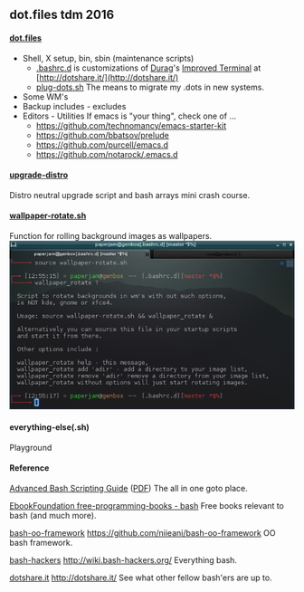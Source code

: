 ## dot.files tdm 2016

#### [dot.files](dot.files)
* Shell, X setup, bin, sbin (maintenance scripts)
  * [.bashrc.d](dot.files/.bashrc.d) is customizations of [Durag](http://dotshare.it/~Durag/)'s [Improved Terminal](http://dotshare.it/dots/1027/) at [http://dotshare.it/](http://dotshare.it/)
  * [plug-dots.sh](dot.files/bin/plug-dots.sh)
    The means to migrate my .dots in new systems.
* Some WM's
* Backup includes - excludes
* Editors - Utilities
  If emacs is "your thing", check one of ...
    * https://github.com/technomancy/emacs-starter-kit
    * https://github.com/bbatsov/prelude
    * https://github.com/purcell/emacs.d
    * https://github.com/notarock/.emacs.d

#### [upgrade-distro](dot.files/sbin/upgrade-distro.sh)
Distro neutral upgrade script and bash arrays mini crash course.

#### [wallpaper-rotate.sh](dot.files/.bashrc.d/wallpaper-rotate.sh)
Function for rolling background images as wallpapers.
![wallpaper-rotate](assets/snap0003.png "Help screen")

#### everything-else(.sh)
Playground


#### Reference
[Advanced Bash Scripting Guide](http://www.tldp.org/LDP/abs/html/abs-guide.html) ([PDF](http://www.tldp.org/LDP/abs/abs-guide.pdf)) The all in one goto place.

[EbookFoundation free-programming-books - bash](https://github.com/EbookFoundation/free-programming-books/blob/master/free-programming-books.md#bash) Free books relevant to bash (and much more).

[bash-oo-framework](https://github.com/niieani/bash-oo-framework) https://github.com/niieani/bash-oo-framework OO bash framework.

[bash-hackers](http://wiki.bash-hackers.org/) http://wiki.bash-hackers.org/ Everything bash.

[dotshare.it](http://dotshare.it/) http://dotshare.it/ See what other fellow bash'ers are up to.
